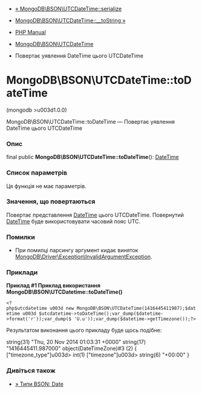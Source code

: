 - [«
MongoDB\BSON\UTCDateTime::serialize](mongodb-bson-utcdatetime.serialize.md)
- [MongoDB\BSON\UTCDateTime::\_\_toString
»](mongodb-bson-utcdatetime.tostring.md)

- [PHP Manual](index.md)
- [MongoDB\BSON\UTCDateTime](class.mongodb-bson-utcdatetime.md)
- Повертає уявлення DateTime цього UTCDateTime

# MongoDB\BSON\UTCDateTime::toDateTime

(mongodb \>u003d1.0.0)

MongoDB\BSON\UTCDateTime::toDateTime — Повертає уявлення DateTime
цього UTCDateTime

### Опис

final public **MongoDB\BSON\UTCDateTime::toDateTime**():
[DateTime](class.datetime.md)

### Список параметрів

Ця функція не має параметрів.

### Значення, що повертаються

Повертає представлення [DateTime](class.datetime.md) цього
UTCDateTime. Повернутий [DateTime](class.datetime.md) буде
використовувати часовий пояс UTC.

### Помилки

- При помилці парсингу аргумент кидає виняток
[MongoDB\Driver\Exception\InvalidArgumentException](class.mongodb-driver-exception-invalidargumentexception.md).

### Приклади

**Приклад #1 Приклад використання
**MongoDB\BSON\UTCDatetime::toDateTime()****

` <?php$utcdatetime u003d new MongoDB\BSON\UTCDateTime(1416445411987);$datetime u003d $utcdatetime->toDateTime();var_dump($datetime->format('r'));var_dump($ 'U.u'));var_dump($datetime->getTimezone());?> `

Результатом виконання цього прикладу буде щось подібне:

string(31) "Thu, 20 Nov 2014 01:03:31 +0000"
string(17) "1416445411.987000"
object(DateTimeZone)#3 (2) {
["timezone_type"]u003d>
int(1)
["timezone"]u003d>
string(6) "+00:00"
}

### Дивіться також

- [» Типи BSON:
Date](https://www.mongodb.com/docs/manual/reference/bson-types/#date)
